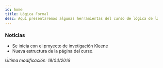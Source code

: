 ```yaml
---
id: home
title: Lógica Formal
desc: Aquí presentaremos algunas herramientas del curso de lógica de la UPB.
---
```


### Noticias

 * Se inicia con el proyecto de invetigación [Kleene](kleene.html)
 * Nueva estructura de la página del curso.
 
 
*Última modificación: 18/04/2016*